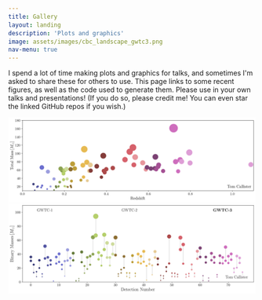 ```yaml
---
title: Gallery
layout: landing
description: 'Plots and graphics'
image: assets/images/cbc_landscape_gwtc3.png
nav-menu: true
---
```


<!-- Main -->
<div id="main">

<!-- One -->
<section id="one">
	<div class="inner">
		<p>I spend a lot of time making plots and graphics for talks, and sometimes I'm asked to share these for others to use. This page links to some recent figures, as well as the code used to generate them. Please use in your own talks and presentations! (If you do so, please credit me! You can even star the linked GitHub repos if you wish.)</p>
	</div>
</section>

<div class="box alt">
	<div class="row 50% uniform">
		<div class="6u"><span class="image fit"><img src="assets/images/mass_v_redshift_pollock_plot.png" alt="" /></span></div>
		<div class="6u$"><span class="image fit"><img src="assets/images/cbc_landscape_gwtc3.png" alt=""/></span></div>
    </div>
</div>

</div>
